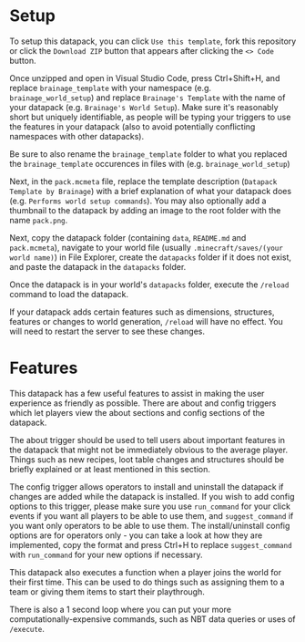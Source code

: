 # Setup
To setup this datapack, you can click `Use this template`, fork this repository or click the `Download ZIP` button that appears after clicking the `<> Code` button.

Once unzipped and open in Visual Studio Code, press Ctrl+Shift+H, and replace `brainage_template` with your namespace (e.g. `brainage_world_setup`) and replace `Brainage's Template` with the name of your datapack (e.g. `Brainage's World Setup`). Make sure it's reasonably short but uniquely identifiable, as people will be typing your triggers to use the features in your datapack (also to avoid potentially conflicting namespaces with other datapacks).

Be sure to also rename the `brainage_template` folder to what you replaced the `brainage_template` occurences in files with (e.g. `brainage_world_setup`)

Next, in the `pack.mcmeta` file, replace the template description (`Datapack Template by Brainage`) with a brief explanation of what your datapack does (e.g. `Performs world setup commands`). You may also optionally add a thumbnail to the datapack by adding an image to the root folder with the name `pack.png`.

Next, copy the datapack folder (containing `data`, `README.md` and `pack.mcmeta`), navigate to your world file (usually `.minecraft/saves/(your world name)`) in File Explorer, create the `datapacks` folder if it does not exist, and paste the datapack in the `datapacks` folder.

Once the datapack is in your world's `datapacks` folder, execute the `/reload` command to load the datapack.

If your datapack adds certain features such as dimensions, structures, features or changes to world generation, `/reload` will have no effect. You will need to restart the server to see these changes.

# Features
This datapack has a few useful features to assist in making the user experience as friendly as possible. There are about and config triggers which let players view the about sections and config sections of the datapack.

The about trigger should be used to tell users about important features in the datapack that might not be immediately obvious to the average player. Things such as new recipes, loot table changes and structures should be briefly explained or at least mentioned in this section.

The config trigger allows operators to install and uninstall the datapack if changes are added while the datapack is installed. If you wish to add config options to this trigger, please make sure you use `run_command` for your click events if you want all players to be able to use them, and `suggest_command` if you want only operators to be able to use them. The install/uninstall config options are for operators only - you can take a look at how they are implemented, copy the format and press Ctrl+H to replace `suggest_command` with `run_command` for your new options if necessary.

This datapack also executes a function when a player joins the world for their first time. This can be used to do things such as assigning them to a team or giving them items to start their playthrough.

There is also a 1 second loop where you can put your more computationally-expensive commands, such as NBT data queries or uses of `/execute`.
